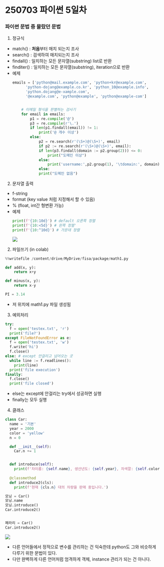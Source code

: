 # 250703 파이썬 5일차

### 파이썬 문법 중 몰랐던 문법
1. 정규식
* match() : <b>처음</b>부터 매치 되는지 조사
* search() : 검색하여 매치되는지 조사
* findall() : 일치하는 모든 문자열(substring) list로 반환
* finditer() : 일치하는 모든 문자열(substring), iteration으로 반환
* 예제
    ```python
    emails = ['python@mail.example.com', 'python+kr@example.com',          # 올바른 형식
          'python-dojang@example.co.kr', 'python_10@example.info',         # 올바른 형식
          'python.dojang@e-xample.com',                                    # 올바른 형식
          '@example.com', 'python@example', 'python@example-com']          # 잘못된 형식


        # 이메일 형식을 판별하는 검사기
        for email in emails:
            p1 = re.compile('@')
            p3 = re.compile(r'\.')
            if len(p1.findall(email)) != 1:
                print('@ 개수 이상')
            else:
                p2 = re.search(r'(\S+)@(\S+)', email)
                if p2 := re.search(r'(\S+)@(\S+)', email):
                if len(p3.findall(domain := p2.group(2))) <= 0:
                    print("도메인 이상")
                else:
                    print('username:',p2.group(1), '\tdomain:', domain)
                else:
                print("도메인 없음")
    ```
2. 문자열 출력
* f-string
* format (key value 처럼 지정해서 할 수 있음)
* % (float, int간 형변환 가능)
* 예제
    ```python
    print(f'{10:10d}') # default 오른쪽 정렬
    print(f'{10:<5d}') # 왼쪽 정렬'
    print(f'{10:^10d}') # 가운데 정렬
    ```
    ![](https://i.imgur.com/bNNHe6L.png)

2. 파일쓰기 (in colab)
```python
%%writefile /content/drive/MyDrive/fisa/package/math1.py

def add(x, y):
    return x+y

def minus(x, y):
    return x-y

PI = 3.14
```
* 저 위치에 math1.py 파일 생성됨

3. 예외처리
```python
try:
  f = open('testex.txt', 'r')
  print('file?')
except FileNotFoundError as e:
  f = open('testex.txt', 'w')
  f.write('hi')
  f.close()
else: # except 안걸리고 넘어오는 곳
  while line := f.readlines():
    print(line)
  print('file execution')
finally:
  f.close()
  print('file closed')
```
* else는 except에 안걸리는 try에서 성공하면 실행
* finally는 모두 실행

4. 클래스
```python
class Car:
  name = '기본'
  year = 2000
  color = 'yellow'
  n = 0 

  def __init__(self):
    Car.n += 1 


  def introduce(self):
    print(f'차이름: {self.name}, 생산년도: {self.year}, 차색깔: {self.color}')
  
  @classmethod 
  def introduce2(cls): 
    print(f'현재 {cls.n} 대의 차량을 판매 중입니다.')

모닝 = Car()
모닝.name
모닝.introduce()
Car.introduce2()


페라리 = Car()
Car.introduce2()
```
![](https://i.imgur.com/LVb6zjB.png)
* 다른 언어들에서 정적으로 변수를 관리하는 건 익숙한데 python도 그와 비슷하게 다루기 위한 문법이 있다.
* 다만 완벽하게 다른 언어처럼 엄격하게 객체, instance 관리가 되는 건 아니다.
